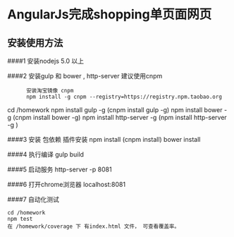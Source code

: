 # AngularJs完成shopping单页面网页
## 安装使用方法
####1 安装nodejs 
   5.0 以上

####2 安装gulp 和 bower , http-server
	 建议使用cnpm 

		  安装淘宝镜像 cnpm
		  npm install -g cnpm --registry=https://registry.npm.taobao.org

  cd /homework
  npm install gulp -g  (cnpm install gulp -g)
  npm install bower -g  (cnpm install bower -g)
  npm install http-server -g  (npm install http-server -g )

  			  
			   			  

####3 安装 包依赖 插件安装
	npm install  (cnpm install)
	bower install
		
 
####4 执行编译
    gulp build 

####5 启动服务 
	http-server -p 8081

####6 打开chrome浏览器
 	localhost:8081  


####7 自动化测试

	cd /homework
	npm test
    在 /homework/coverage 下 有index.html 文件， 可查看覆盖率。